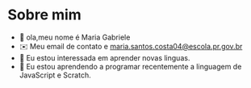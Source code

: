 # Sobre mim
- 👋 ola,meu nome é Maria Gabriele
- ✉️ Meu email de contato e maria.santos.costa04@escola.pr.gov.br
- 👀 Eu estou interessada em aprender novas linguas.
- 🌱 Eu estou aprendendo a programar recentemente a linguagem de JavaScript e Scratch.
